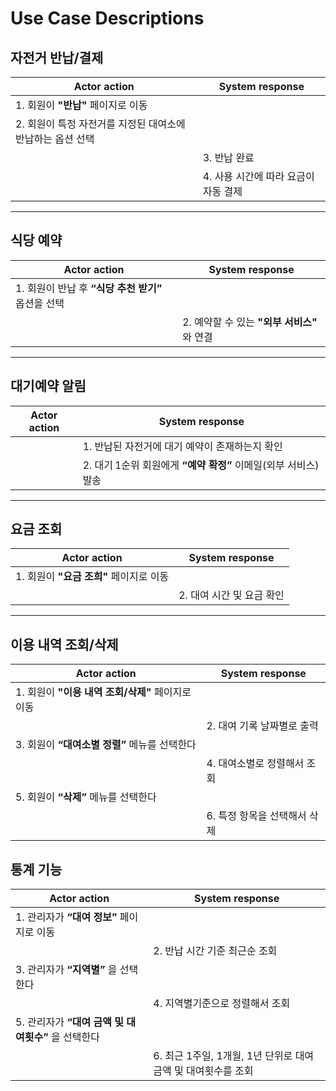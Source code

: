 # Use Case Descriptions

## 자전거 반납/결제

| Actor action                                     | System response                                             |
| ------------------------------------------------ | ----------------------------------------------------------- |
| 1. 회원이 **"반납"** 페이지로 이동 |              |
| 2. 회원이 특정 자전거를 지정된 대여소에 반납하는 옵션 선택 |              |
|              | 3. 반납 완료 |
|              | 4. 사용 시간에 따라 요금이 자동 결제 |


---

## 식당 예약

| Actor action                                     | System response                                             |
| ------------------------------------------------ | ----------------------------------------------------------- |
| 1. 회원이 반납 후 **“식당 추천 받기”** 옵션을 선택 |              |
|              | 2. 예약할 수 있는 **"외부 서비스"** 와 연결 |

---

## 대기예약 알림

| Actor action                                     | System response                                             |
| ------------------------------------------------ | ----------------------------------------------------------- |
|              | 1. 반납된 자전거에 대기 예약이 존재하는지 확인       |
|              | 2. 대기 1순위 회원에게 **“예약 확정”** 이메일(외부 서비스) 발송 |

---

## 요금 조회

| Actor action                                     | System response                                             |
| ------------------------------------------------ | ----------------------------------------------------------- |
| 1. 회원이 **"요금 조희"** 페이지로 이동 |              |
|              | 2. 대여 시간 및 요금 확인 |

---

## 이용 내역 조회/삭제

| Actor action                                     | System response                                             |
| ------------------------------------------------ | ----------------------------------------------------------- |
| 1. 회원이 **"이용 내역 조회/삭제"** 페이지로 이동 |              |
|              | 2. 대여 기록 날짜별로 출력 |
| 3. 회원이 **“대여소별 정렬”** 메뉴를 선택한다 |              |
|              | 4. 대여소별로 정렬해서 조회 |
| 5. 회원이 **“삭제”** 메뉴를 선택한다  |              |
|               | 6. 특정 항목을 선택해서 삭제 |


## 통계 기능

| Actor action                                     | System response                                             |
| ------------------------------------------------ | ----------------------------------------------------------- |
| 1. 관리자가 **“대여 정보”** 페이지로 이동 |               |
|               | 2. 반납 시간 기준 최근순 조회 |
| 3. 관리자가 **“지역별”** 을 선택한다 |               |
|               | 4. 지역별기준으로 정렬해서 조회 |
| 5. 관리자가 **“대여 금액 및 대여횟수”** 을 선택한다  |               |
|               | 6. 최근 1주일, 1개월, 1년 단위로 대여 금액 및 대여횟수를 조회 |
